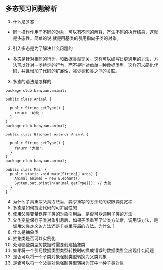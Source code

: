 ## 多态预习问题解析
1. 什么是多态
- 同一操作作用于不同的对象，可以有不同的解释，产生不同的执行结果，这就是多态性。简单的说:就是用基类的引用指向子类的对象。
2. 引入多态是为了解决什么问题的
- 多态是针对相同的行为，和数据类型无关。这样可以编写出更通用的方法，方法可以针对一类特定的行为，而不是针对单单一种数据类型。这样可以简化代码，并且增加了代码的扩展性，减少类和类之间的关联。
3. 多态的语法是怎样的
```
package club.banyuan.animal;

public class Animal {

  public String getType() {
    return "动物";
  }
}
package club.banyuan.animal;

public class Elephant extends Animal {

  public String getType() {
    return "大象";
  }
}
package club.banyuan.animal;

public class Main {
  public static void main(String[] args) {
    Animal animal = new Elephant();
    System.out.println(animal.getType()); // 大象
  }
}
```
4. 为什么子类重写父类方法后，要求重写的方法访问权限要更宽松
5. 多态是如何提高代码的可扩展性的
6. 使用父类变量保存子类的对象引用后，是否可以调用子类的方法
7. 父类变量保存子类对象引用后，如果子类重写了父类方法后，调用该方法，是调用父类定义的方法还是子类重写后的方法。为什么？
8. 什么是抽象类
9. 抽象类是否可以实例化
10. 处理哪些类型的数据时需要创建抽象类
11. 如果将一个引用数据类型类型转换时转换成错误的数据类型会出现什么问题
12. 是否可以将一个子类对象强制类型转换为父类对象
13. 是否可以将一个父类对象强制类型转换为其中一种子类对象